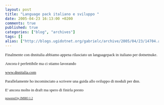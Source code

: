 ```yaml
---
layout: post
title: "Language pack italiano e sviluppo "
date: 2005-04-23 16:13:00 +0200
comments: true
published: true
categories: ["blog", "archives"]
tags: []
alias: ["http://blogs.ugidotnet.org/gabrielc/archive/2005/04/23/14704.aspx"]
---
```


<!-- more -->

<FONT face=Verdana size=2>
<P>Finalmente con dnnitalia abbiamo appena rilasciato un 
languagepack in italiano per dotnetnuke.</P>
<P>Ancora è perfettibile ma ci stiamo lavorando</P>
<P><A title=http://www.dnnitalia.com href="http://www.dnnitalia.com/" target=_blank name="">www.dnnitalia.com</A></P>
<P>Parallelamente ho incominciato a scrivere una guida allo sviluppo di moduli 
per dnn.</P>
<P>E' ancora molto in draft ma spero di finirla presto</P>
</FONT>
<FONT face=Verdana size=2><P><A href="http://imhoproject.org/"><FONT face=Verdana size=1>powered by IMHO 1.2</FONT></A></P></FONT><!-- Powered by IMHO Instant Blogger Copyright (c) 2004 A.Boschin - http://www.elite.boschin.it -->
